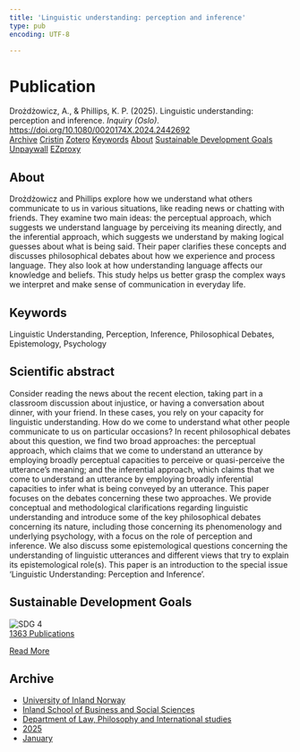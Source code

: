 ```yaml
---
title: 'Linguistic understanding: perception and inference'
type: pub
encoding: UTF-8

---
```

<h1>Publication</h1>
<article id="csl-bib-container-YJSL5S87" class="csl-bib-container">
  <div class="csl-bib-body"> <div class="csl-entry">Drożdżowicz, A., &#38; Phillips, K. P. (2025). Linguistic understanding: perception and inference. <i>Inquiry (Oslo)</i>. <a href="https://doi.org/10.1080/0020174X.2024.2442692">https://doi.org/10.1080/0020174X.2024.2442692</a></div> </div>
  <div class="csl-bib-buttons">
    <a href="#taxonomy-article-YJSL5S87" alt="archive" class="csl-bib-button">Archive</a>
    <a href="https://app.cristin.no/results/show.jsf?id=2350416" alt="Cristin" class="csl-bib-button">Cristin</a>
    <a href="http://zotero.org/groups/5881554/items/YJSL5S87" alt="Zotero" class="csl-bib-button">Zotero</a>
    <a href="#keywords-article-YJSL5S87" alt="keywords" class="csl-bib-button">Keywords</a>
    <a href="#about-article-YJSL5S87" alt="about_pub" class="csl-bib-button">About</a>
    <a href="#sdg-article-YJSL5S87" alt="sdg" class="csl-bib-button">Sustainable Development Goals</a>
    <a href="https://doi.org/10.1080/0020174x.2024.2442692" alt="Unpaywall" class="csl-bib-button">Unpaywall</a>
    <a href="https://doi.org/10.1080/0020174x.2024.2442692" alt="EZproxy" class="csl-bib-button">EZproxy</a>
  </div>
  <div id="csl-bib-meta-container-YJSL5S87"></div>
</article>
<div id="csl-bib-meta-YJSL5S87" class="csl-bib-meta">
  <article id="about-article-YJSL5S87" class="about_pub-article">
    <h1>About</h1>
    Drożdżowicz and Phillips explore how we understand what others communicate to us in various situations, like reading news or chatting with friends. They examine two main ideas: the perceptual approach, which suggests we understand language by perceiving its meaning directly, and the inferential approach, which suggests we understand by making logical guesses about what is being said. Their paper clarifies these concepts and discusses philosophical debates about how we experience and process language. They also look at how understanding language affects our knowledge and beliefs. This study helps us better grasp the complex ways we interpret and make sense of communication in everyday life.
  </article>
  <article id="keywords-article-YJSL5S87" class="keywords-article">
    <h1>Keywords</h1>
    Linguistic Understanding, Perception, Inference, Philosophical Debates, Epistemology, Psychology
  </article>
  <article id="abstract-article-YJSL5S87" class="abstract-article">
    <h1>Scientific abstract</h1>
    Consider reading the news about the recent election, taking part in a classroom discussion about injustice, or having a conversation about dinner, with your friend. In these cases, you rely on your capacity for linguistic understanding. How do we come to understand what other people communicate to us on particular occasions? In recent philosophical debates about this question, we find two broad approaches: the perceptual approach, which claims that we come to understand an utterance by employing broadly perceptual capacities to perceive or quasi-perceive the utterance’s meaning; and the inferential approach, which claims that we come to understand an utterance by employing broadly inferential capacities to infer what is being conveyed by an utterance. This paper focuses on the debates concerning these two approaches. We provide conceptual and methodological clarifications regarding linguistic understanding and introduce some of the key philosophical debates concerning its nature, including those concerning its phenomenology and underlying psychology, with a focus on the role of perception and inference. We also discuss some epistemological questions concerning the understanding of linguistic utterances and different views that try to explain its epistemological role(s). This paper is an introduction to the special issue ‘Linguistic Understanding: Perception and Inference’.
  </article>
  <article id="sdg-article-YJSL5S87" class="sdg-article">
    <h1>Sustainable Development Goals</h1>
    <div class="sdg-container"><div id="sdg4" class="sdg">
        <img src="{{< params subfolder >}}images/sdg/sdg04_en.png" class="image" alt="SDG 4">
        <div class="sdg-overlay">
          <a href="{{< params subfolder >}}en/archive/?sdg=4#archive" class="sdg-publication-count"><span>1363</span> Publications</a>
          <p><a href="https://sdgs.un.org/goals/goal4" class="sdg-read-more">Read More</a></p>
        </div>
      </div></div>
  </article>
  <article id="taxonomy-article-YJSL5S87" class="taxonomy-article">
    <h1>Archive</h1>
    <ul>
      <li><a href="{{< params subfolder >}}en/archive/?key=3DCRN523">University of Inland Norway</a></li>
      <li><a href="{{< params subfolder >}}en/archive/?key=DU8Q9LN9">Inland School of Business and Social Sciences</a></li>
      <li><a href="{{< params subfolder >}}en/archive/?key=ITYAG68H">Department of Law, Philosophy and International studies</a></li>
      <li><a href="{{< params subfolder >}}en/archive/?key=5MXSAE5D">2025</a></li>
      <li><a href="{{< params subfolder >}}en/archive/?key=M68KA7ZT">January</a></li>
    </ul>
  </article>
</div>

